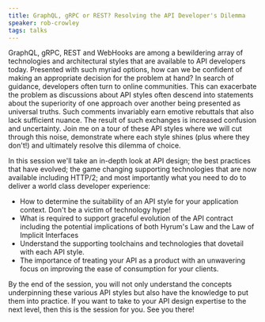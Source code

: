```yaml
---
title: GraphQL, gRPC or REST? Resolving the API Developer's Dilemma
speaker: rob-crowley
tags: talks
---
```


GraphQL, gRPC, REST and WebHooks are among a bewildering array of technologies and architectural styles that are available to API developers today. Presented with such myriad options, how can we be confident of making an appropriate decision for the problem at hand? In search of guidance, developers often turn to online communities. This can exacerbate the problem as discussions about API styles often descend into statements about the superiority of one approach over another being presented as universal truths. Such comments invariably earn emotive rebuttals that also lack sufficient nuance. The result of such exchanges is increased confusion and uncertainty. Join me on a tour of these API styles where we will cut through this noise, demonstrate where each style shines (plus where they don't!) and ultimately resolve this dilemma of choice.

In this session we'll take an in-depth look at API design; the best practices that have evolved; the game changing supporting technologies that are now available including HTTP/2; and most importantly what you need to do to deliver a world class developer experience:

- How to determine the suitability of an API style for your application context. Don't be a victim of technology hype!
- What is required to support graceful evolution of the API contract including the potential implications of both Hyrum's Law and the Law of Implicit Interfaces
- Understand the supporting toolchains and technologies that dovetail with each API style.
- The importance of treating your API as a product with an unwavering focus on improving the ease of consumption for your clients.

By the end of the session, you will not only understand the concepts underpinning these various API styles but also have the knowledge to put them into practice. If you want to take to your API design expertise to the next level, then this is the session for you. See you there!
